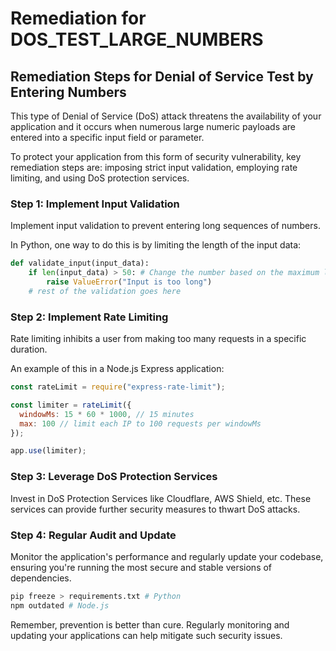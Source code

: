 # Remediation for DOS_TEST_LARGE_NUMBERS

## Remediation Steps for Denial of Service Test by Entering Numbers
This type of Denial of Service (DoS) attack threatens the availability of your application and it occurs when numerous large numeric payloads are entered into a specific input field or parameter. 

To protect your application from this form of security vulnerability, key remediation steps are: imposing strict input validation, employing rate limiting, and using DoS protection services.

### Step 1: Implement Input Validation
Implement input validation to prevent entering long sequences of numbers. 

In Python, one way to do this is by limiting the length of the input data:

```python
def validate_input(input_data):
    if len(input_data) > 50: # Change the number based on the maximum length that makes sense in your context
        raise ValueError("Input is too long")
    # rest of the validation goes here
```

### Step 2: Implement Rate Limiting
Rate limiting inhibits a user from making too many requests in a specific duration. 

An example of this in a Node.js Express application:

```javascript
const rateLimit = require("express-rate-limit");

const limiter = rateLimit({
  windowMs: 15 * 60 * 1000, // 15 minutes
  max: 100 // limit each IP to 100 requests per windowMs
});

app.use(limiter);
```

### Step 3: Leverage DoS Protection Services

Invest in DoS Protection Services like Cloudflare, AWS Shield, etc. These services can provide further security measures to thwart DoS attacks.

### Step 4: Regular Audit and Update

Monitor the application's performance and regularly update your codebase, ensuring you're running the most secure and stable versions of dependencies.

```bash
pip freeze > requirements.txt # Python
npm outdated # Node.js
```

Remember, prevention is better than cure. Regularly monitoring and updating your applications can help mitigate such security issues.